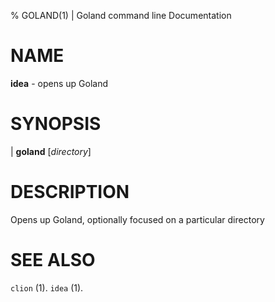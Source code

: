 % GOLAND(1) | Goland command line Documentation

# NAME

**idea** - opens up Goland

# SYNOPSIS

| **goland** \[_directory_\]

# DESCRIPTION

Opens up Goland, optionally focused on a particular directory

# SEE ALSO

`clion` (1).
`idea` (1).
